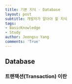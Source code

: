```yaml
---
title: 기본 지식 - Database
layout: post
subtitle: 개발자가 알아야 할 지식
tags:
- BasicKnowledge
- Study
author: Jeongsu Yang
comments: 'True'
---
```


## Database

### 트랜잭션(Transaction) 이란
